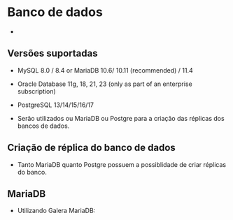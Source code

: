# Banco de dados
- 

## Versões suportadas
- MySQL 8.0 / 8.4 or MariaDB 10.6/ 10.11 (recommended) / 11.4
- Oracle Database 11g, 18, 21, 23 (only as part of an enterprise subscription)
- PostgreSQL 13/14/15/16/17

- Serão utilizados ou MariaDB ou Postgre para a criação das réplicas dos bancos de dados.

## Criação de réplica do banco de dados
- Tanto MariaDB quanto Postgre possuem a possiblidade de criar réplicas do banco.



## MariaDB
- Utilizando Galera MariaDB:


